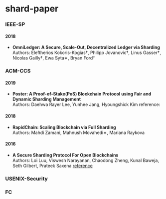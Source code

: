 # shard-paper
### IEEE-SP
#### 2018
* <b>OmniLedger: A Secure, Scale-Out, Decentralized Ledger via Sharding</b><br>
Authors: Eleftherios Kokoris-Kogias†, Philipp Jovanovic†, Linus Gasser†, Nicolas Gailly†, Ewa Syta∗, Bryan Ford† 
### ACM-CCS
#### 2019
* <b>Poster: A Proof-of-Stake(PoS) Blockchain Protocol using Fair and Dynamic Sharding Management</b><br>
Authors: Daehwa Rayer Lee, Yunhee Jang, Hyoungshick Kim
reference:
#### 2018
* <b>RapidChain: Scaling Blockchain via Full Sharding</b><br>
Authors: Mahdi Zamani, Mahnush Movahedi∗, Mariana Raykova
#### 2016
* <b>A Secure Sharding Protocol For Open Blockchains</b><br>
Authors: Loi Luu, Viswesh Narayanan, Chaodong Zheng, Kunal Baweja, Seth Gilbert, Prateek Saxena
[reference](https://dl.acm.org/doi/abs/10.1145/2976749.2978389)
### USENIX-Security
### FC
